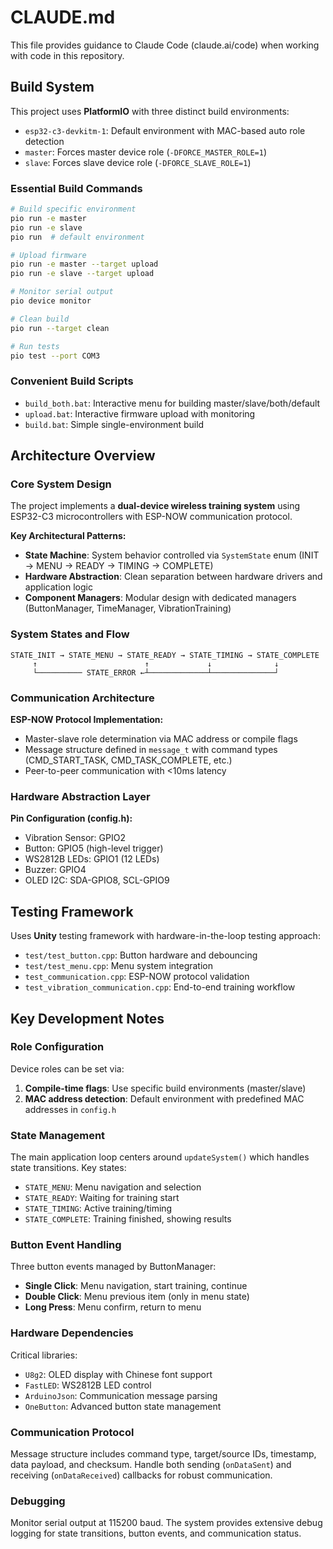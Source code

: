 # CLAUDE.md

This file provides guidance to Claude Code (claude.ai/code) when working with code in this repository.

## Build System

This project uses **PlatformIO** with three distinct build environments:

- `esp32-c3-devkitm-1`: Default environment with MAC-based auto role detection
- `master`: Forces master device role (`-DFORCE_MASTER_ROLE=1`)
- `slave`: Forces slave device role (`-DFORCE_SLAVE_ROLE=1`)

### Essential Build Commands

```bash
# Build specific environment
pio run -e master
pio run -e slave
pio run  # default environment

# Upload firmware
pio run -e master --target upload
pio run -e slave --target upload

# Monitor serial output
pio device monitor

# Clean build
pio run --target clean

# Run tests
pio test --port COM3
```

### Convenient Build Scripts

- `build_both.bat`: Interactive menu for building master/slave/both/default
- `upload.bat`: Interactive firmware upload with monitoring
- `build.bat`: Simple single-environment build

## Architecture Overview

### Core System Design

The project implements a **dual-device wireless training system** using ESP32-C3 microcontrollers with ESP-NOW communication protocol.

**Key Architectural Patterns:**
- **State Machine**: System behavior controlled via `SystemState` enum (INIT → MENU → READY → TIMING → COMPLETE)
- **Hardware Abstraction**: Clean separation between hardware drivers and application logic
- **Component Managers**: Modular design with dedicated managers (ButtonManager, TimeManager, VibrationTraining)

### System States and Flow

```
STATE_INIT → STATE_MENU → STATE_READY → STATE_TIMING → STATE_COMPLETE
     ↑                        ↑             ↓              ↓
     └────────── STATE_ERROR ←┴─────────────┴──────────────┘
```

### Communication Architecture

**ESP-NOW Protocol Implementation:**
- Master-slave role determination via MAC address or compile flags
- Message structure defined in `message_t` with command types (CMD_START_TASK, CMD_TASK_COMPLETE, etc.)
- Peer-to-peer communication with <10ms latency

### Hardware Abstraction Layer

**Pin Configuration (config.h):**
- Vibration Sensor: GPIO2
- Button: GPIO5 (high-level trigger)
- WS2812B LEDs: GPIO1 (12 LEDs)
- Buzzer: GPIO4
- OLED I2C: SDA-GPIO8, SCL-GPIO9

## Testing Framework

Uses **Unity** testing framework with hardware-in-the-loop testing approach:

- `test/test_button.cpp`: Button hardware and debouncing
- `test/test_menu.cpp`: Menu system integration
- `test_communication.cpp`: ESP-NOW protocol validation
- `test_vibration_communication.cpp`: End-to-end training workflow

## Key Development Notes

### Role Configuration

Device roles can be set via:
1. **Compile-time flags**: Use specific build environments (master/slave)
2. **MAC address detection**: Default environment with predefined MAC addresses in `config.h`

### State Management

The main application loop centers around `updateSystem()` which handles state transitions. Key states:
- `STATE_MENU`: Menu navigation and selection
- `STATE_READY`: Waiting for training start
- `STATE_TIMING`: Active training/timing
- `STATE_COMPLETE`: Training finished, showing results

### Button Event Handling

Three button events managed by ButtonManager:
- **Single Click**: Menu navigation, start training, continue
- **Double Click**: Menu previous item (only in menu state)
- **Long Press**: Menu confirm, return to menu

### Hardware Dependencies

Critical libraries:
- `U8g2`: OLED display with Chinese font support
- `FastLED`: WS2812B LED control
- `ArduinoJson`: Communication message parsing
- `OneButton`: Advanced button state management

### Communication Protocol

Message structure includes command type, target/source IDs, timestamp, data payload, and checksum. Handle both sending (`onDataSent`) and receiving (`onDataReceived`) callbacks for robust communication.

### Debugging

Monitor serial output at 115200 baud. The system provides extensive debug logging for state transitions, button events, and communication status.